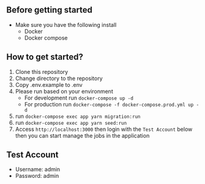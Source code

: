 ## Before getting started
- Make sure you have the following install
    - Docker
    - Docker compose
## How to get started?
1. Clone this repository
2. Change directory to the repository
3. Copy .env.example to .env
4. Please run based on your environment
    - For development run `docker-compose up -d`
    - For production run `docker-compose -f docker-compose.prod.yml up -d`
5. run `docker-compose exec app yarn migration:run`
6. run `docker-compose exec app yarn seed:run`
7. Access `http://localhost:3000` then login with the `Test Account` below then you can start manage the jobs in the application
## Test Account
- Username: admin
- Password: admin
